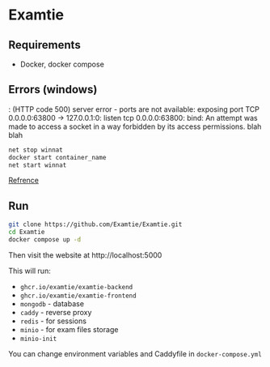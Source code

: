 # Examtie
## Requirements
- Docker, docker compose
  
## Errors (windows)
: (HTTP code 500) server error - ports are not available: exposing port TCP 0.0.0.0:63800 -> 127.0.0.1:0: listen tcp 0.0.0.0:63800: bind: An attempt was made to access a socket in a way forbidden by its access permissions. blah blah
```bash
net stop winnat
docker start container_name
net start winnat
```
[Refrence](https://stackoverflow.com/questions/65272764/ports-are-not-available-listen-tcp-0-0-0-0-50070-bind-an-attempt-was-made-to)
## Run
```bash
git clone https://github.com/Examtie/Examtie.git
cd Examtie
docker compose up -d 
```
Then visit the website at http://localhost:5000

This will run:
- `ghcr.io/examtie/examtie-backend`
- `ghcr.io/examtie/examtie-frontend`
- `mongodb` - database
- `caddy` - reverse proxy
- `redis` - for sessions
- `minio` - for exam files storage
- `minio-init`

You can change environment variables and Caddyfile in `docker-compose.yml`
